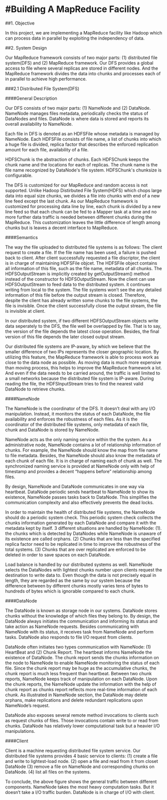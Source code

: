 #Building A MapReduce Facility
==============================

##1. Objective

In this project, we are implementing a MapReduce facility like Hadoop which can process data in parallel by exploiting the independency of data.

##2. System Design

Our MapReduce framework consists of two major parts: (1) distributed file system(DFS) and (2) MapReduce framework. Our DFS provides a global access to file where several replicas are stored in different nodes. And the MapReduce framework divides the data into chunks and processes each of in parallel to achieve high performance.

###2.1 Distributed File System(DFS)

####General Description

Our DFS consists of two major parts: (1) NameNode and (2) DataNode. NameNode manages files metadata, periodically checks the status of DataNodes and files. DataNode is where data is stored and reports its overall availability to NameNode.

Each file in DFS is denoted as an HDFSFile whose metadata is managed by NameNode. Each HDFSFile consists of file name, a list of chunks into which a huge file is divided, replica factor that describes the enforced replication amount for each file, availability of a file. 

HDFSChunk is the abstraction of chunks. Each HDFSChunk keeps the chunk name and the locations for each of replicas. The chunk name is the file name recognized by DataNode's file system. HDFSChunk's chunksize is configurable.

The DFS is customized for our MapReduce and random access is not supported. Unlike Hadoop Distirbuted File System(HDFS) which chops large data into equal size chunks, we divides a file into chunks with end of a new line feed except the last chunk. As our MapReduce framework is customized for processing data line by line, each chunk is divided by a new line feed so that each chunk can be fed to a Mapper task at a time and no more further data traffic is needed between different chunks during the MapReduce. This customization leaves the little difference of length among chunks but is leaves a decent interface to MapReduce.

####Semantics

The way the file uploaded to distributed file systems is as follows: The client request to create a file. If the file name has been used, a failure is pushed back to client. After client successfully requested a file discriptor, the client is in charge of maintaining HDFSFile objcet. The HDFSFile object contains all information of this file, such as the file name, metadata of all chunks. The HDFSOutputStream is implicitly created by getOutputStream() method instead of the constructor fo HDFSOutputStream. Now the client can use HDFSOutputStream to feed data to the distributed system. it continues writing from local to the system. The file systems won’t see the any detailed information of this file before the output stream is closed. Therefore, despite the client has already written some chunks to the file systems, the file is invisible. Once the client successfully close the output stream, the file is invisible at client. 

In our distributed system, if two different HDFSOutputStream objects write data seperately to the DFS, the file well be overlapped by file. That is to say, the version of the file depends the latest close operation. Besides, the final version of this file depends the later closed output stream.

Our distributed file systems are IP-aware, by which we believe that the smaller difference of two IPs represents the closer geographic location. By utilizing this feature, the MapReduce framework is able to process work as close to the data node as possible. As moving data is much more expensive than moving process, this helps to improve the MapReduce framework a lot. And even if the data needs to be carried around,  the traffic is well limited to a small networks because the distributed file system is IP-aware. During reading the file, the HDFSInputStream tries to find the nearest valid DataNode to retrieve chunks.

####NameNode

The NameNode is the coordinator of the DFS. It doesn’t deal with any I/O manipulation. Instead, it monitors the status of each DataNode, the file availability and enforces the robustness of each files. As it is the coordinator of the distributed file systems, only metadata of each file, chunk and DataNode is stored by NameNode. 

NameNode acts as the only naming service within the the system. As a administrative node, NameNode contains a lot of relationship information of chunks. For example, the NameNode should know the map from file name to file metadata. Besides, the NameNode should also know the metadata of each chunk of each file. It is in charge of naming each of chunk as well. The synchronized naming service is provided at NameNode only with help of timestamp and provides a decent “happens before” relationship among files.

By design, NameNode and DataNode communicates in one way via heartbeat. DataNode periodic sends heartbeat to NameNode to show its existence, NameNode passes tasks back to DataNode. This simplifies the communication complexity and also effectively prevents the dead locks.

In order to maintain the health of distributed file systems, the NameNode should do a periodic system check. This periodic system check collects the chunks information generated by each DataNode and compare it with the metadata kept by itself. 3 different situations are handled by NameNode: (1). the chunks which is detected by DataNodes while NameNode is unaware of its existence are called orphans. (2) Chunks that are less than the specified replica factor need to be replicated in time to improve the robustness of the total systems. (3) Chunks that are over replicated are enforced to be deleted in order to save spaces on each DataNode.

Load balance is handled by our distributed systems as well. NameNode selects the DataNodes with lightest chunks number upon clients request the destination to write data to. Even though the data is not precisely equal in length, they are regarded as the same by our system because the difference between by different chunks mostly varies tens of bytes to hundreds of bytes which is ignorable compared to each chunk.

####DataNode

The DataNode is known as storage node in our systems. DataNode stores chunks without the knowledge of which files they belong to. By design, the DataNode always initiates the communication and informing its status and take action as NameNode requests. Besides communicating with NameNode with its status, it receives task from NameNode and perform tasks. DataNode also responds to file I/O request from clients. 

DataNode often initiates two types communication with NameNode: (1) HeartBeat and (2) Chunk Report. The heartbeat informs NameNode the existence of DataNode. The chunk report sends the chunks information on the node to NameNode to enable NameNode monitoring the status of each file. Since the chunk report may be huge as the accumulative chunks, the chunk report is much less frequent than heartbeat. Between two chunk reports, NameNode keeps track of manipulation on each DataNode. Upon the chunk reports, the NameNode update the information with the help of chunk report as chunks report reflects more real-time information of each chunk. As illustrated in NameNode section, the DataNode may delete orphans, make replications and delete redundant replications upon NameNode’s request.

DataNode also exposes several remote method invocations to clients such as request chunks of files. Those invocations contain write to or read from chunks. DataNode has relatively lower computational task but a heavier I/O manipulations.

####Client

Client is a machine requesting distributed file system service. Our distributed file systems provides 4 basic service to clients: (1) create a file and write to lightest-load node. (2) open a file and read from it from closet DataNode (3) remove a file on NameNode and corresponding chunks on DataNode. (4) list all files on the systems.

<PIC>

To conclude, the above figure shows the general traffic between different components. NameNode takes the most heavy computation tasks. But it doesn’t take a I/O traffic burden. DataNode is in charge of I/O with client.
